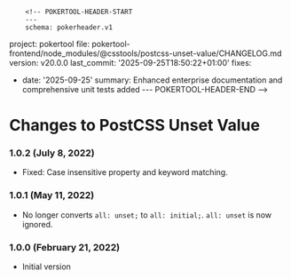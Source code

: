         <!-- POKERTOOL-HEADER-START
        ---
        schema: pokerheader.v1
project: pokertool
file: pokertool-frontend/node_modules/@csstools/postcss-unset-value/CHANGELOG.md
version: v20.0.0
last_commit: '2025-09-25T18:50:22+01:00'
fixes:
- date: '2025-09-25'
  summary: Enhanced enterprise documentation and comprehensive unit tests added
        ---
        POKERTOOL-HEADER-END -->
# Changes to PostCSS Unset Value

### 1.0.2 (July 8, 2022)

- Fixed: Case insensitive property and keyword matching.

### 1.0.1 (May 11, 2022)

- No longer converts `all: unset;` to `all: initial;`. `all: unset` is now ignored.

### 1.0.0 (February 21, 2022)

- Initial version

